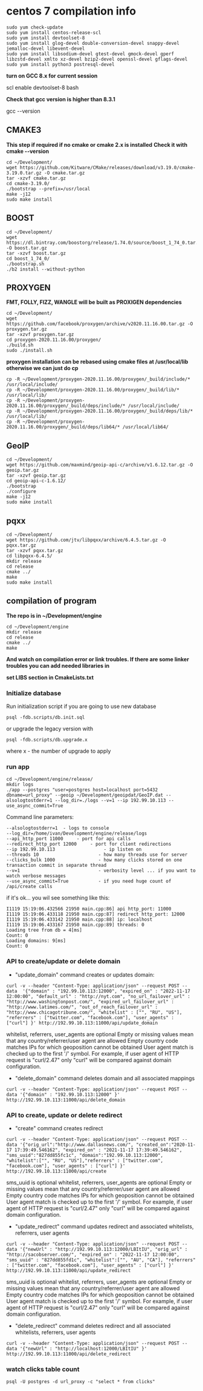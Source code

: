 # centos 7 compilation info

```
sudo yum check-update
sudo yum install centos-release-scl
sudo yum install devtoolset-8
sudo yum install glog-devel double-conversion-devel snappy-devel jemalloc-devel libevent-devel
sudo yum install libsodium-devel gtest-devel gmock-devel gperf libzstd-devel xmlto xz-devel bzip2-devel openssl-devel gflags-devel
sudo yum install python3 postresql-devel
```

**turn on GCC 8.x for current session**

scl enable devtoolset-8 bash

**Check that gcc version is higher than 8.3.1**

gcc --version


## CMAKE3   
**This step if required if no cmake or cmake 2.x is installed**
**Check it with cmake --version**

```
cd ~/Development/
wget https://github.com/Kitware/CMake/releases/download/v3.19.0/cmake-3.19.0.tar.gz -O cmake.tar.gz
tar -xzvf cmake.tar.gz
cd cmake-3.19.0/
./bootstrap --prefix=/usr/local
make -j12
sudo make install
```

## BOOST
```
cd ~/Development/
wget https://dl.bintray.com/boostorg/release/1.74.0/source/boost_1_74_0.tar.gz -O boost.tar.gz 
tar -xzvf boost.tar.gz
cd boost_1_74_0/
./bootstrap.sh
./b2 install --without-python 
```

## PROXYGEN
**FMT, FOLLY, FIZZ, WANGLE will be built as PROXIGEN dependencies**
```
cd ~/Development/
wget https://github.com/facebook/proxygen/archive/v2020.11.16.00.tar.gz -O proxygen.tar.gz
tar -xzvf proxygen.tar.gz
cd proxygen-2020.11.16.00/proxygen/
./build.sh
sudo ./install.sh
```
**proxygen installation can be rebased using cmake files at /usr/local/lib**
**otherwise we can just do cp**
```
cp -R ~/Development/proxygen-2020.11.16.00/proxygen/_build/include/* /usr/local/include/
cp -R ~/Development/proxygen-2020.11.16.00/proxygen/_build/lib/* /usr/local/lib/
cp -R ~/Development/proxygen-2020.11.16.00/proxygen/_build/deps/include/* /usr/local/include/
cp -R ~/Development/proxygen-2020.11.16.00/proxygen/_build/deps/lib/* /usr/local/lib/
cp -R ~/Development/proxygen-2020.11.16.00/proxygen/_build/deps/lib64/* /usr/local/lib64/
```

## GeoIP
```
cd ~/Development/
wget https://github.com/maxmind/geoip-api-c/archive/v1.6.12.tar.gz -O geoip.tar.gz
tar -xzvf geoip.tar.gz
cd geoip-api-c-1.6.12/
./bootstrap
./configure
make -j12
sudo make install
```

## pqxx
```
cd ~/Development/
wget https://github.com/jtv/libpqxx/archive/6.4.5.tar.gz -O pqxx.tar.gz
tar -xzvf pqxx.tar.gz
cd libpqxx-6.4.5/
mkdir release
cd release
cmake ../
make
sudo make install
```

## compilation of program
**The repo is in ~/Development/engine**
```
cd ~/Development/engine
mkdir release
cd release
cmake ../
make
```
**And watch on compilation error or link troubles.
If there are some linker troubles you can add needed libraries in** 

**set LIBS section in CmakeLists.txt**

### Initialize database
Run initialization script if you are going to use new database
```
psql -fdb.scripts/db.init.sql
```
or upgrade the legacy version with 
```
psql -fdb.scripts/db.upgrade.x  
```
where x - the number of upgrade to apply

### run app

```
cd ~/Development/engine/release/
mkdir logs
./app --postgres "user=postgres host=localhost port=5432 dbname=url_proxy" --geoip ~/Development/geoipdat/GeoIP.dat --alsologtostderr=1 --log_dir=./logs --v=1 --ip 192.99.10.113 --use_async_commit=True
```

Command line parameters:
```
--alsologtostderr=1  - logs to console
--log_dir=/home/ivan/Development/engine/release/logs
--api_http_port 11000     - port for api calls
--redirect_http_port 12000     - port for client redirections
--ip 192.99.10.113                  - ip listen on
--threads 10                      - how many threads use for server
--clicks_bulk 1000                - how many clicks stored on one transaction commit in separate thread
--v=1                             - verbosity level ... if you want to watch verbose messages
--use_async_commit=True			  - if you need huge count of /api/create calls
```

if it's ok... you wil see something like this:
```
I1119 15:19:06.432566 21950 main.cpp:86] api http_port: 11000
I1119 15:19:06.433118 21950 main.cpp:87] redirect http_port: 12000
I1119 15:19:06.433142 21950 main.cpp:88] ip: localhost
I1119 15:19:06.433167 21950 main.cpp:89] threads: 0
Loading tree from db = 4[ms]
Count: 0
Loading domains: 9[ms]
Count: 0
```

### API to create/update or delete domain

* "update_domain" command creates or updates domain:

```
curl -v --header "Content-Type: application/json" --request POST --data  '{"domain" : "192.99.10.113:12000", "expired_on" : "2022-11-17 12:00:00", "default_url" : "http://nyt.com", "no_url_failover_url" : "http://www.washingtonpost.com/", "expired_url_failover_url" : "http://www.latimes.com/", "out_of_reach_failover_url" : "http://www.chicagotribune.com/", "whitelist" : ["", "RU", "US"], "referrers" : ["twitter.com", "facebook.com"], "user_agents" : ["curl"] }' http://192.99.10.113:11000/api/update_domain
```
whitelist, referrers, user_agents  are optional
Empty or missing values mean that any country/referrer/user agent are allowed
Empty country code matches IPs for which geoposition cannot be obtained
User agent match is checked up to the first '/' symbol.   For example, if user agent of HTTP request is "curl/2.47" only "curl" will be compared against domain configuration.

* "delete_domain" command deletes domain and all associated mappings
```
curl -v --header "Content-Type: application/json" --request POST --data '{"domain" : "192.99.10.113:12000" }' http://192.99.10.113:11000/api/delete_domain
```

### API to create, update or delete redirect

* "create" command creates redirect

```
curl -v --header "Content-Type: application/json" --request POST --data '{"orig_url":"http://www.dallasnews.com/", "created_on":"2020-11-17 17:39:49.546162", "expired_on" : "2021-11-17 17:39:49.546162", "sms_uuid":"827dd855fc1c", "domain":"192.99.10.113:12000", "whitelist":["", "RU", "US"],"referrers" : ["twitter.com", "facebook.com"], "user_agents" : ["curl"] }' http://192.99.10.113:11000/api/create
```
sms_uuid is optional
whitelist, referrers, user_agents  are optional
Empty or missing values mean that any country/referrer/user agent are allowed
Empty country code matches IPs for which geoposition cannot be obtained
User agent match is checked up to the first '/' symbol.   For example, if user agent of HTTP request is "curl/2.47" only "curl" will be compared against domain configuration.

* "update_redirect" command updates redirect and associated whitelists, referrers, user agents

```
curl -v --header "Content-Type: application/json" --request POST --data '{"newUrl" : "http://192.99.10.113:12000/LBItIU", "orig_url" : "http://sacobserver.com/", "expired_on" : "2022-11-17 12:00:00", "sms_uuid" : "827dd855fd1c", "whitelist":["", "AU", "CA"], "referrers" : ["twitter.com", "facebook.com"], "user_agents" : ["curl"] }' http://192.99.10.113:11000/api/update_redirect
```
sms_uuid is optional
whitelist, referrers, user_agents  are optional
Empty or missing values mean that any country/referrer/user agent are allowed
Empty country code matches IPs for which geoposition cannot be obtained
User agent match is checked up to the first '/' symbol.   For example, if user agent of HTTP request is "curl/2.47" only "curl" will be compared against domain configuration.

* "delete_redirect" command deletes redirect and all associated whitelists, referrers, user agents

```
curl -v --header "Content-Type: application/json" --request POST --data '{"newUrl" : "http://localhost:12000/LBItIU" }' http://192.99.10.113:11000/api/delete_redirect
```

### watch clicks table count

```
psql -U postgres -d url_proxy -c "select * from clicks"
```

